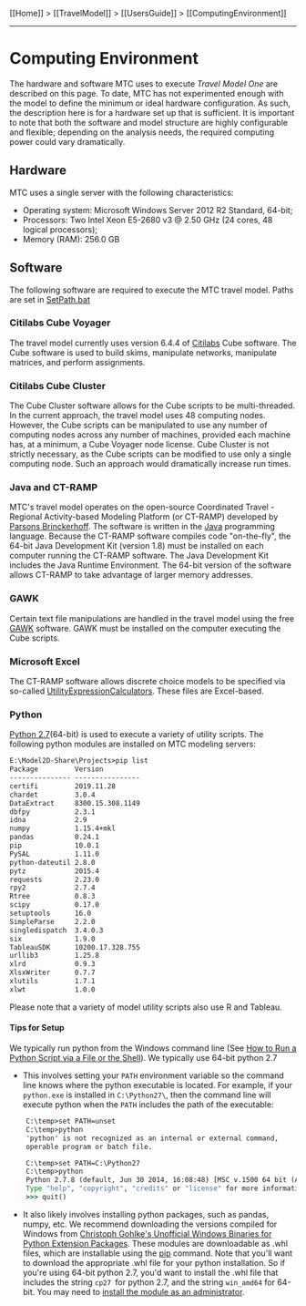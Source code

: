 [[Home]] > [[TravelModel]] > [[UsersGuide]] > [[ComputingEnvironment]]

***

# Computing Environment
The hardware and software MTC uses to execute _Travel Model One_ are described on this page. To date, MTC has not experimented enough with the model to define the minimum or ideal hardware configuration. As such, the description here is for a hardware set up that is sufficient. It is important to note that both the software and model structure are highly configurable and flexible; depending on the analysis needs, the required computing power could vary dramatically.

## Hardware

MTC uses a single server with the following characteristics:
* Operating system: Microsoft Windows Server 2012 R2 Standard, 64-bit;
* Processors: Two Intel Xeon E5-2680 v3 @ 2.50 GHz (24 cores, 48 logical processors);
* Memory (RAM): 256.0 GB

## Software

The following software are required to execute the MTC travel model.
Paths are set in [SetPath.bat](https://github.com/BayAreaMetro/travel-model-one/blob/master/model-files/runtime/SetPath.bat)

### Citilabs Cube Voyager
The travel model currently uses version 6.4.4 of [Citilabs](http://citilabs.com/) Cube software. The Cube software is used to build skims, manipulate networks, manipulate matrices, and perform assignments.

### Citilabs Cube Cluster
The Cube Cluster software allows for the Cube scripts to be multi-threaded. In the current approach, the travel model uses 48 computing nodes. However, the Cube scripts can be manipulated to use any number of computing nodes across any number of machines, provided each machine has, at a minimum, a Cube Voyager node license. Cube Cluster is not strictly necessary, as the Cube scripts can be modified to use only a single computing node. Such an approach would dramatically increase run times.

### Java and CT-RAMP

MTC's travel model operates on the open-source Coordinated Travel - Regional Activity-based Modeling Platform (or CT-RAMP) developed by [Parsons Brinckerhoff](http://pbworld.com/). The software is written in the [Java](http://java.com/en/) programming language. Because the CT-RAMP software compiles code "on-the-fly", the 64-bit Java Development Kit (version 1.8) must be installed on each computer running the CT-RAMP software. The Java Development Kit includes the Java Runtime Environment. The 64-bit version of the software allows CT-RAMP to take advantage of larger memory addresses.

### GAWK

Certain text file manipulations are handled in the travel model using the free [GAWK](http://www.gnu.org/software/gawk/) software. GAWK must be installed on the computer executing the Cube scripts.

### Microsoft Excel

The CT-RAMP software allows discrete choice models to be specified via so-called [UtilityExpressionCalculators](https://github.com/BayAreaMetro/travel-model-one/tree/master/model-files/model). These files are Excel-based.

### Python

[Python 2.7](https://www.python.org/)(64-bit) is used to execute a variety of utility scripts.  The following python modules are installed on MTC modeling servers:

```bat
E:\Model2D-Share\Projects>pip list
Package         Version
--------------- ----------------
certifi         2019.11.28
chardet         3.0.4
DataExtract     8300.15.308.1149
dbfpy           2.3.1
idna            2.9
numpy           1.15.4+mkl
pandas          0.24.1
pip             10.0.1
PySAL           1.11.0
python-dateutil 2.8.0
pytz            2015.4
requests        2.23.0
rpy2            2.7.4
Rtree           0.8.3
scipy           0.17.0
setuptools      16.0
SimpleParse     2.2.0
singledispatch  3.4.0.3
six             1.9.0
TableauSDK      10200.17.328.755
urllib3         1.25.8
xlrd            0.9.3
XlsxWriter      0.7.7
xlutils         1.7.1
xlwt            1.0.0
```

Please note that a variety of model utility scripts also use R and Tableau.

#### Tips for Setup
We typically run python from the Windows command line (See [How to Run a Python Script via a File or the Shell](https://www.pythoncentral.io/execute-python-script-file-shell/)).  We typically use 64-bit python 2.7

* This involves setting your `PATH` environment variable so the command line knows where the python executable is located.  For example, if your `python.exe` is installed in `C:\Python27\`, then the command line will execute python when the `PATH` includes the path of the executable:

```bat
    C:\temp>set PATH=unset
    C:\temp>python
    'python' is not recognized as an internal or external command,
    operable program or batch file.

    C:\temp>set PATH=C:\Python27
    C:\temp>python
    Python 2.7.8 (default, Jun 30 2014, 16:08:48) [MSC v.1500 64 bit (AMD64)] on win32
    Type "help", "copyright", "credits" or "license" for more information.
    >>> quit()
```
* It also likely involves installing python packages, such as pandas, numpy, etc.  We recommend downloading the versions compiled for Windows from [Christoph Gohlke's Unofficial Windows Binaries for Python Extension Packages](https://www.lfd.uci.edu/~gohlke/pythonlibs/).  These modules are downloadable as .whl files, which are installable using the [pip](https://pip.pypa.io/en/stable/installing/) command.  Note that you'll want to download the appropriate .whl file for your python installation. So if you're using 64-bit python 2.7, you'd want to install the .whl file that includes the string `cp27 `for python 2.7, and the string `win_amd64` for 64-bit.  You may need to [install the module as an administrator](https://www.howtogeek.com/194041/how-to-open-the-command-prompt-as-administrator-in-windows-8.1/).
